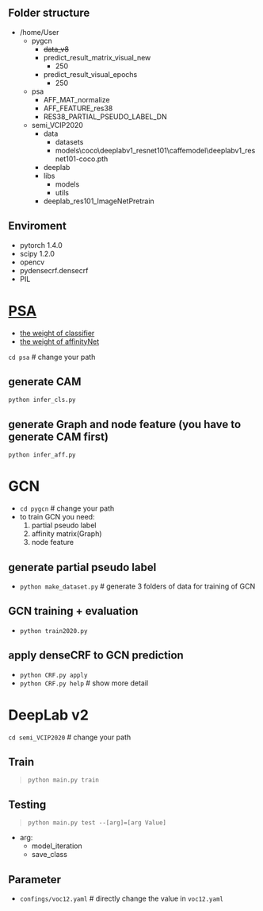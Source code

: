 ## Folder structure
- /home/User
    - pygcn
        - ~~data_v8~~
        - predict_result_matrix_visual_new
            - 250
        - predict_result_visual_epochs
            - 250
    - psa
        - AFF_MAT_normalize
        - AFF_FEATURE_res38
        - RES38_PARTIAL_PSEUDO_LABEL_DN
    - semi_VCIP2020
        - data
            - datasets
            - models\coco\deeplabv1_resnet101\caffemodel\deeplabv1_resnet101-coco.pth
        - deeplab
        - libs
            - models
            - utils
        - deeplab_res101_ImageNetPretrain

## Enviroment
- pytorch 1.4.0
- scipy 1.2.0
- opencv
- pydensecrf.densecrf 
- PIL
# [PSA](https://github.com/jiwoon-ahn/psa)
- [the weight of classifier](https://drive.google.com/file/d/1xESB7017zlZHqxEWuh1Rb89UhjTGIKOA/view?usp=sharing)
- [the weight of affinityNet](https://drive.google.com/open?id=1mFvTH3siw0SS0vqPH0o9N3cI_ISQacwt)

 `cd psa`  # change your path
## generate CAM
`python infer_cls.py`

## generate Graph and node feature (you have to generate CAM first)
`python infer_aff.py`

# GCN

- `cd pygcn`  # change your path
-  to train GCN you need:
    1. partial pseudo label
    2. affinity matrix(Graph)
    3. node feature

## generate partial pseudo label
- `python make_dataset.py` # generate 3 folders of data for training of GCN

## GCN training + evaluation 
- `python train2020.py`

## apply denseCRF to GCN prediction
- `python CRF.py apply`
- `python CRF.py help` # show more detail

# DeepLab v2
 `cd semi_VCIP2020`  # change your path
## Train
>`python main.py train`

## Testing
>`python main.py test --[arg]=[arg Value]`
- arg:
    - model_iteration
    - save_class

## Parameter
- `confings/voc12.yaml`  # directly change the value in `voc12.yaml`
